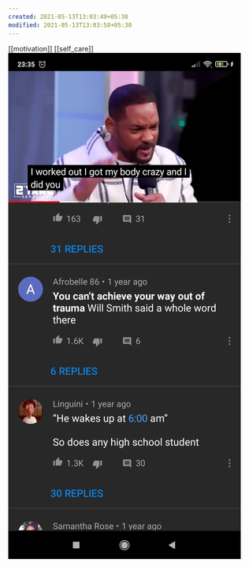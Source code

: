 ```yaml
---
created: 2021-05-13T13:03:49+05:30
modified: 2021-05-13T13:03:58+05:30
---
```

[[motivation]]
[[self_care]]
![Image](../media/image_picker2617782130472431723.jpg)
